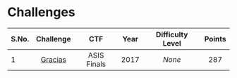 # Challenges

| S.No. | Challenge                                                            | CTF                      | Year | Difficulty Level | Points |
|-------|:--------------------------------------------------------------------:|:------------------------:|:----:|:----------------:|:------:|
| 1     | [Gracias](Gracias/)                                                  | ASIS Finals              | 2017 | _None_           |  287   |